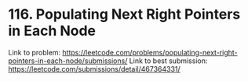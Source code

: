 # 116. Populating Next Right Pointers in Each Node

Link to problem: https://leetcode.com/problems/populating-next-right-pointers-in-each-node/submissions/
Link to best submission: https://leetcode.com/submissions/detail/467364331/
